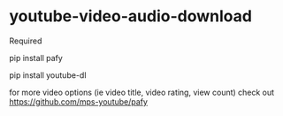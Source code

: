 # youtube-video-audio-download

Required

pip install pafy


pip install youtube-dl


for more video options (ie video title, video rating, view count) check out https://github.com/mps-youtube/pafy
